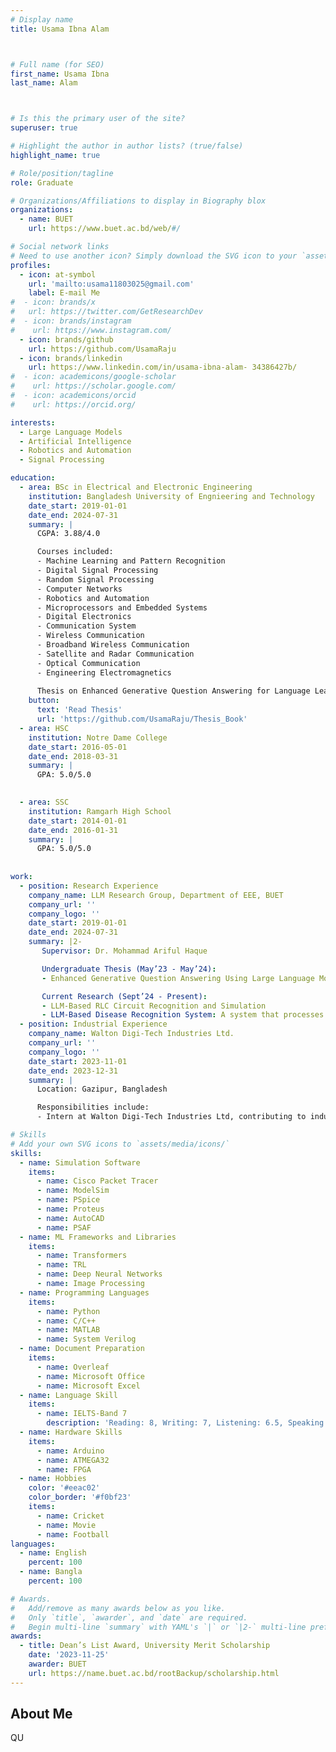 ```yaml
---
# Display name
title: Usama Ibna Alam



# Full name (for SEO)
first_name: Usama Ibna
last_name: Alam



# Is this the primary user of the site?
superuser: true

# Highlight the author in author lists? (true/false)
highlight_name: true

# Role/position/tagline
role: Graduate

# Organizations/Affiliations to display in Biography blox
organizations:
  - name: BUET
    url: https://www.buet.ac.bd/web/#/

# Social network links
# Need to use another icon? Simply download the SVG icon to your `assets/media/icons/` folder.
profiles:
  - icon: at-symbol
    url: 'mailto:usama11803025@gmail.com'
    label: E-mail Me
#  - icon: brands/x
#   url: https://twitter.com/GetResearchDev
#  - icon: brands/instagram
#    url: https://www.instagram.com/
  - icon: brands/github
    url: https://github.com/UsamaRaju
  - icon: brands/linkedin
    url: https://www.linkedin.com/in/usama-ibna-alam- 34386427b/
#  - icon: academicons/google-scholar
#    url: https://scholar.google.com/
#  - icon: academicons/orcid
#    url: https://orcid.org/

interests:
  - Large Language Models
  - Artificial Intelligence
  - Robotics and Automation
  - Signal Processing

education:
  - area: BSc in Electrical and Electronic Engineering 
    institution: Bangladesh University of Engnieering and Technology
    date_start: 2019-01-01
    date_end: 2024-07-31
    summary: |
      CGPA: 3.88/4.0

      Courses included:
      - Machine Learning and Pattern Recognition
      - Digital Signal Processing 
      - Random Signal Processing
      - Computer Networks
      - Robotics and Automation
      - Microprocessors and Embedded Systems
      - Digital Electronics
      - Communication System
      - Wireless Communication
      - Broadband Wireless Communication
      - Satellite and Radar Communication
      - Optical Communication
      - Engineering Electromagnetics
        
      Thesis on Enhanced Generative Question Answering for Language Learning Using Finetuned LLMs and Reinforcement Learning. Supervised by [Mohammad Ariful Haque](https://eee.buet.ac.bd/people/faculty/dmarh),submitted to International Journal of Artificial Intelligence in Education.
    button:
      text: 'Read Thesis'
      url: 'https://github.com/UsamaRaju/Thesis_Book'
  - area: HSC
    institution: Notre Dame College
    date_start: 2016-05-01
    date_end: 2018-03-31
    summary: |
      GPA: 5.0/5.0

     
  - area: SSC
    institution: Ramgarh High School
    date_start: 2014-01-01
    date_end: 2016-01-31
    summary: |
      GPA: 5.0/5.0
      
      
work:
  - position: Research Experience
    company_name: LLM Research Group, Department of EEE, BUET
    company_url: ''
    company_logo: ''
    date_start: 2019-01-01
    date_end: 2024-07-31
    summary: |2-
       Supervisor: Dr. Mohammad Ariful Haque

       Undergraduate Thesis (May’23 - May’24):
       - Enhanced Generative Question Answering Using Large Language Models and Reinforcement Learning from Human Feedback

       Current Research (Sept’24 - Present):
       - LLM-Based RLC Circuit Recognition and Simulation
       - LLM-Based Disease Recognition System: A system that processes medical images, detects anomalies using a variational encoder and one-class SVM, and identifies specific diseases with additional medical tools
  - position: Industrial Experience
    company_name: Walton Digi-Tech Industries Ltd.
    company_url: ''
    company_logo: ''
    date_start: 2023-11-01
    date_end: 2023-12-31
    summary: |
      Location: Gazipur, Bangladesh

      Responsibilities include:
      - Intern at Walton Digi-Tech Industries Ltd, contributing to industry-specific projects in manufacturing and technology, with a focus on production and assembly line activities to ensure quality control and operational efficiency.

# Skills
# Add your own SVG icons to `assets/media/icons/`
skills:
  - name: Simulation Software
    items:
      - name: Cisco Packet Tracer
      - name: ModelSim
      - name: PSpice
      - name: Proteus
      - name: AutoCAD
      - name: PSAF
  - name: ML Frameworks and Libraries
    items:
      - name: Transformers
      - name: TRL
      - name: Deep Neural Networks
      - name: Image Processing 
  - name: Programming Languages
    items:
      - name: Python
      - name: C/C++
      - name: MATLAB   
      - name: System Verilog
  - name: Document Preparation
    items:
      - name: Overleaf 
      - name: Microsoft Office
      - name: Microsoft Excel
  - name: Language Skill
    items:
      - name: IELTS-Band 7
        description: 'Reading: 8, Writing: 7, Listening: 6.5, Speaking: 7'
  - name: Hardware Skills
    items:
      - name: Arduino
      - name: ATMEGA32
      - name: FPGA
  - name: Hobbies
    color: '#eeac02'
    color_border: '#f0bf23'
    items:
      - name: Cricket
      - name: Movie
      - name: Football
languages:
  - name: English
    percent: 100
  - name: Bangla
    percent: 100

# Awards.
#   Add/remove as many awards below as you like.
#   Only `title`, `awarder`, and `date` are required.
#   Begin multi-line `summary` with YAML's `|` or `|2-` multi-line prefix and indent 2 spaces below.
awards:
  - title: Dean’s List Award, University Merit Scholarship 
    date: '2023-11-25'
    awarder: BUET
    url: https://name.buet.ac.bd/rootBackup/scholarship.html
---
```


## About Me

QU
